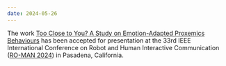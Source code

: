 ```yaml
--- 
date: 2024-05-26
---
```

The work [Too Close to You? A Study on Emotion-Adapted Proxemics Behaviours](/publications/too-close/) has been accepted for presentation at the 33rd IEEE International Conference on Robot and Human Interactive Communication (<a href="https://www.ro-man2024.org/" target="_blank" rel="noopener">RO-MAN 2024</a>) in Pasadena, California.
